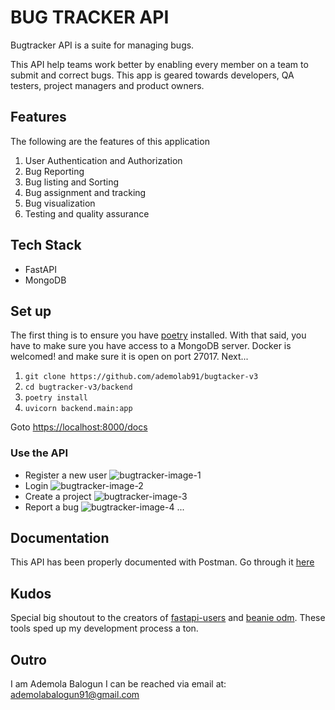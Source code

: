 # BUG TRACKER API

Bugtracker API is a suite for managing bugs.

This API help teams work better by enabling every member on a team to submit and correct bugs. This app is geared towards developers, QA testers, project managers and product owners.

## Features

The following are the features of this application

1. User Authentication and Authorization
2. Bug Reporting
3. Bug listing and Sorting
4. Bug assignment and tracking
5. Bug visualization
6. Testing and quality assurance

## Tech Stack

- FastAPI
- MongoDB

## Set up

The first thing is to ensure you have [poetry](https://python-poetry.org) installed. With that said, you have to make sure you have access to a MongoDB server. Docker is welcomed! and make sure it is open on port 27017. Next...

1. `git clone https://github.com/ademolab91/bugtacker-v3`
2. `cd bugtracker-v3/backend`
3. `poetry install`
4. `uvicorn backend.main:app`

Goto [https://localhost:8000/docs](https://localhost:8000/docs)

### Use the API

- Register a new user
  ![bugtracker-image-1](/assets/bt_1.png")
- Login
  ![bugtracker-image-2](/assets/bt_2.png")
- Create a project
  ![bugtracker-image-3](/assets/bt_3.png")
- Report a bug
  ![bugtracker-image-4](/assets/bt_4.png")
  ...

## Documentation

This API has been properly documented with Postman. Go through it [here](https://blue-equinox-253771.postman.co/workspace/Bugtracker-Workspace~53330d62-ce7e-4113-b3f6-caccec3be939/collection/25671522-57599221-f8b7-4729-bd10-5faf4e6f470c?action=share&creator=25671522)

## Kudos

Special big shoutout to the creators of [fastapi-users](https://fastapi-users.github.io/) and [beanie odm](https://beanie-odm.dev/). These tools sped up my development process a ton.

## Outro

I am Ademola Balogun
I can be reached via email at: [ademolabalogun91@gmail.com](https://mailto:ademolabalogun91@gmail.com)
